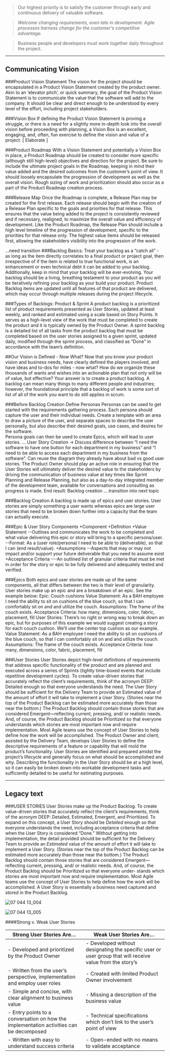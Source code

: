 > Our highest priority is to satisfy the customer through early and continuous delivery of valuable software.

> *Welcome changing requirements, even late in development. Agile processes harness change for the customer's competitive advantage.*

> Business people and developers must work together daily throughout the project.

-----
Communicating Vision
-----

###Product Vision Statement
The vision for the project should be encapsulated in a Product Vision Statement created by the product owner.  Akin to an ‘elevator pitch’, or quick summary, the goal of the Product Vision Statement is to communicate the value that the software will add to the company. It should be clear and direct enough to be understood by every level of the effort, including project stakeholders.

###Vision Box
If defining the Product Vision Statement is proving a struggle, or there is a need for a slightly more in-depth look into the overall vision before proceeding with planning, a Vision Box is an excellent, engaging, and, often, fun exercise to define the vision and value of a project. [ Elaborate ]

###Product Roadmap
With a Vision Statement and potentially a Vision Box in place, a Product Roadmap should be created to consider more specific (although still high-level) objectives and direction for the project.  Be sure to include the ultimate project goals in the Roadmap, keeping in mind their value added and the desired outcomes from the customer’s point of view.  It should loosely encapsulate the progression of development as well as the overall vision.  Rough sizing of work and prioritization should also occur as a part of the Product Roadmap creation process.

###Release Map
Once the Roadmap is complete, a Release Plan may be created for the first release.  Each release should begin with the creation of a Release Plan specific to the goals and priorities for that release.  This ensures that the value being added to the project is consistently reviewed and if necessary, realigned, to maximize the overall value and efficiency of development.   Like the Product Roadmap, the Release Plan should include a high level timeline of the progression of development, specific to the priorities for that release only.  The highest value items should be released first, allowing the stakeholders visibility into the progression of the work.

…need transition
###Backlog Basics: 
Treat your backlog as a “catch all” - as long as the item directly correlates to a final product or project goal, then irrespective of if the item is related to true functional work, is an enhancement or even technical debt it can be added to your backlog. Additionally, keep in mind that your backlog will be ever-evolving. Your backlog should be a living, breathing testament to your product as you will be iteratively refining your backlog as your build your product. Product Backlog items are updated until all features of that product are delivered, which may occur through multiple releases during the project lifecycle. 

###Types of Backlogs: Product & Sprint
A product backlog is a prioritized list of product requirements presented as User Stories, updated at least weekly, and ranked and estimated using a scale based on Story Points. It serves as a high-level view of the work that must be completed to create the product and it is typically owned by the Product Owner. 
A sprint backlog is a detailed list of all tasks from the product backlog that must be completed based on the user stories assigned to a given sprint, updated daily, modified through the sprint process, and classified as “Done” in accordance with the team’s definition.

##Our Vision is Defined - Now What?
Now that you know your product vision and business needs, have clearly defined the players involved, and have ideas and to-dos for miles - now what? How do we organize these thousands of wants and wishes into an actionable plan that not only will be of value, but effective? Your answer is to create a product backlog. A backlog can mean many things to many different people and industries; however, the foundational principle that a backlog of work is some sort of list of all of the work you want to do still applies in scrum. 

###Before Backlog Creation Define Personas 
Personas can be used to get started with the requirements gathering process.  Each persona should capture the user and their individual needs.  Create a template with an area to draw a picture of the user, and separate spaces  to describe the user personally, but also describe their desired goals, use cases, and desires for the software.  
Persona goals can then be used to create Epics, which will lead to user stories.  … User Story Creation -> Discuss difference between “I need the software to have one button for each department in my business” and “I need to be able to access each department in my business from the software”.  Can reuse the diagram they already have about bad vs good user stories.  The Product Owner should play an active role in ensuring that the User Stories will ultimately deliver the desired value to the stakeholders by driving the communication of business value at key times like Sprint Planning and Release Planning, but also as a day-to-day integrated member of the development team, available for conversations and consulting as progress is made.
End result: Backlog creation ….transition into next topic

###Backlog Creation
A backlog is made up of epics and user stories. User stories are simply something a user wants whereas epics are large user stories that need to be broken down further into a capacity that the team can actually execute. 

###Epic & User Story Components
+Component
+Definition
+Value Statement
--Outlines and communicates the work to be completed and what value delivering this epic or story will bring to a specific persona/user. 
--Format: As a (user role/persona) I need to be able to (deliverable), so that I can (end result/value). 
+Assumptions
--Aspects that may or may not impact and/or support your future deliverable that you need to assume exist 
+Acceptance Criteria 
---An outlined list of granular criteria that must be met in order for the story or epic to be fully delivered and adequately tested and verified. 

###Epics
Both epics and user stories are made up of the same components, all that differs between the two is their level of granularity. User stories make up an epic and are a breakdown of an epic. See the example below: 
Epic: Couch cushions
Value Statement: As a BAH employee I need the ability to sit on cushions of the blue couch, so that I can comfortably sit on and and utilize the couch. 
Assumptions: The frame of the couch exists.
Acceptance Criteria: how many, dimensions, color, fabric, placement, fill 
User Stories: There’s no right or wrong way to break down an epic, but for purposes of this example we would suggest creating a story for each couch cushion. We’ll use the center top cushion as our example.
 Value Statement: As a BAH employee I need the ability to sit on cushions of the blue couch, so that I can comfortably sit on and and utilize the couch. 
Assumptions: The frame of the couch exists.
Acceptance Criteria: how many, dimensions, color, fabric, placement, fill 

###User Stories 
User Stories depict high-level definitions of requirements that address specific functionality of the product and are planned and executed across a series of Sprints (tightly time-boxed events that include repetitive development cycles). To create value-driven stories that accurately reflect the client’s requirements, think of the acronym DEEP: 
Detailed enough so that everyone understands the need. The User Story should be sufficient for the Delivery Team to provide an Estimated value of the amount of effort it will take to implement a User Story. (Stories near the top of the Product Backlog can be estimated more accurately than those near the bottom.) The Product Backlog should contain those stories that are considered Emergent—reflecting current, pressing, and/ or realistic needs. And, of course, the Product Backlog should be Prioritized so that everyone understands which stories are most important now and require implementation. Most Agile teams use the concept of User Stories to help define how the work will be accomplished.
The Product Owner and client, assisted by the Delivery Team, develops User Stories to define the descriptive requirements of a feature or capability that will mold the product’s functionality. User Stories are identified and prepared amidst the project’s lifecycle and generally focus on what should be accomplished and why. Describing the functionality in the User Story should be at a high level, so it can easily be broken down into workable development tasks and sufficiently detailed to be useful for estimating purposes. 





-----
Legacy text
-----

###USER STORIES
User Stories make up the Product Backlog. To create value-driven stories that accurately reflect the client’s requirements, think of the acronym DEEP: Detailed, Estimated, Emergent, and Prioritized. To expand on this concept, a User Story should be _Detailed_ enough so that everyone understands the need, including acceptance criteria that define when the User Story is considered “Done.” Without getting into implementation, the detail provided should be sufficient for the Delivery Team to provide an _Estimated_ value of the amount of effort it will take to implement a User Story. (Stories near the top of the Product Backlog can be estimated more accurately than those near the bottom.) The Product Backlog should contain those stories that are considered Emergent—reflecting current, pressing, and/ or realistic needs. And, of course, the Product Backlog should be Prioritized so that everyone under- stands which stories are most important now and require implementation.
Most Agile teams use the concept of User Stories to help define how the work will be accomplished. A User Story is essentially a business need captured and stored in the Product Backlog.

![07 044 13_004](https://cloud.githubusercontent.com/assets/5417850/10046739/931a9dc0-61d8-11e5-8d3b-514904299851.jpg)

![07 044 13_005](https://cloud.githubusercontent.com/assets/5417850/10046740/931f44ce-61d8-11e5-91b5-f25e94348b2d.jpg)

####Strong v. Weak User Stories


| **Strong User Stories Are…** | **Weak User Stories Are…** | 
| ---------------------------- | -------------------------- |
| - Developed and prioritized by the Product Owner | - Developed without designating the specific user or user group that will receive value from the story’s |
| - Written from the user’s perspective, implementation and employ user roles | - Created with limited Product Owner involvement |
| - Simple and concise, with clear alignment to business value | - Missing a description of the business value |
| - Entry points to a conversation on how the implementation activities can be decomposed | - Technical specifications which don’t link to the user’s point of view |
| - Written with easy to understand success criteria | - Open-ended with no means to validate acceptance |
